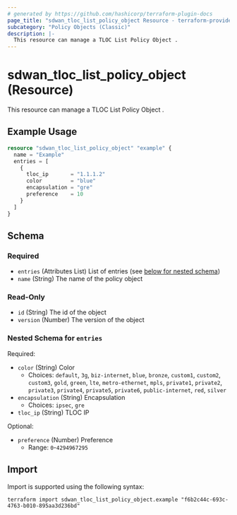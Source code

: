 ```yaml
---
# generated by https://github.com/hashicorp/terraform-plugin-docs
page_title: "sdwan_tloc_list_policy_object Resource - terraform-provider-sdwan"
subcategory: "Policy Objects (Classic)"
description: |-
  This resource can manage a TLOC List Policy Object .
---
```


# sdwan_tloc_list_policy_object (Resource)

This resource can manage a TLOC List Policy Object .

## Example Usage

```terraform
resource "sdwan_tloc_list_policy_object" "example" {
  name = "Example"
  entries = [
    {
      tloc_ip       = "1.1.1.2"
      color         = "blue"
      encapsulation = "gre"
      preference    = 10
    }
  ]
}
```

<!-- schema generated by tfplugindocs -->
## Schema

### Required

- `entries` (Attributes List) List of entries (see [below for nested schema](#nestedatt--entries))
- `name` (String) The name of the policy object

### Read-Only

- `id` (String) The id of the object
- `version` (Number) The version of the object

<a id="nestedatt--entries"></a>
### Nested Schema for `entries`

Required:

- `color` (String) Color
  - Choices: `default`, `3g`, `biz-internet`, `blue`, `bronze`, `custom1`, `custom2`, `custom3`, `gold`, `green`, `lte`, `metro-ethernet`, `mpls`, `private1`, `private2`, `private3`, `private4`, `private5`, `private6`, `public-internet`, `red`, `silver`
- `encapsulation` (String) Encapsulation
  - Choices: `ipsec`, `gre`
- `tloc_ip` (String) TLOC IP

Optional:

- `preference` (Number) Preference
  - Range: `0`-`4294967295`

## Import

Import is supported using the following syntax:

```shell
terraform import sdwan_tloc_list_policy_object.example "f6b2c44c-693c-4763-b010-895aa3d236bd"
```
